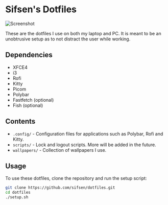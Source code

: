 # Sifsen's Dotfiles

![Screenshot](screenshot.png)

These are the dotfiles I use on both my laptop and PC. It is meant to be an unobtrusive setup as to not distract the user while working.

## Dependencies

- XFCE4
- i3
- Rofi
- Kitty
- Picom
- Polybar
- Fastfetch (optional)
- Fish (optional)

## Contents

- `.config/` - Configuration files for applications such as Polybar, Rofi and Kitty.
- `scripts/` - Lock and logout scripts. More will be added in the future.
- `wallpapers/` - Collection of wallpapers I use.

## Usage

To use these dotfiles, clone the repository and run the setup script:

```sh
git clone https://github.com/sifsen/dotfiles.git
cd dotfiles
./setup.sh
